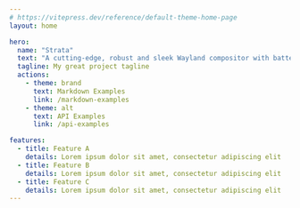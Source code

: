 ```yaml
---
# https://vitepress.dev/reference/default-theme-home-page
layout: home

hero:
  name: "Strata"
  text: "A cutting-edge, robust and sleek Wayland compositor with batteries included."
  tagline: My great project tagline
  actions:
    - theme: brand
      text: Markdown Examples
      link: /markdown-examples
    - theme: alt
      text: API Examples
      link: /api-examples

features:
  - title: Feature A
    details: Lorem ipsum dolor sit amet, consectetur adipiscing elit
  - title: Feature B
    details: Lorem ipsum dolor sit amet, consectetur adipiscing elit
  - title: Feature C
    details: Lorem ipsum dolor sit amet, consectetur adipiscing elit
---
```


